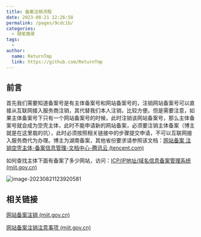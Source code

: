 ```yaml
---
title: 备案注销流程
date: 2023-08-21 12:26:58
permalink: /pages/9cdc1b/
categories:
  - 随笔摘录
tags:
  - 
author: 
  name: ReturnTmp
  link: https://github.com/ReturnTmp
---
```




## 前言

首先我们需要知道备案号是有主体备案号和网站备案号的，注销网站备案号可以直接从互联网接入服务商注销，其代替我们本人注销，比较方便。但是需要注意，如果主体备案号下只有一个网站备案号的时候，此时注销该网站备案号，那么主体备案号就会成为空壳主体，此时不能申请新的网站备案，必须要注销主体备案（博主就是在这里栽的坑），此时必须按照相关链接中的步骤提交申请，不可以互联网接入服务商代为办理。博主为湖南备案，其他省份要求请参照该文档：[网站备案 注销空壳主体-备案信息管理-文档中心-腾讯云 (tencent.com)](https://cloud.tencent.com/document/product/243/50971)

如何查找主体下面有备案了多少网站，访问：[ICP/IP地址/域名信息备案管理系统 (miit.gov.cn)](https://beian.miit.gov.cn/#/Integrated/recordQuery)

![image-20230821123920581](https://cdn.jsdelivr.net/gh/Returntmp/blog-image@main/blog/202308211239767.png)





## 相关链接

[网站备案注销 (miit.gov.cn)](https://hunca.miit.gov.cn/bsfw/bsxt/art/2020/art_46ffbebbd95149a9a2c0e7872dec76b3.html)

[网站备案注销注意事项 (miit.gov.cn)](https://hunca.miit.gov.cn/zwgk/xzzfgs/art/2020/art_703c6f2dbac44a5cabc39f892f99ac6f.html)


